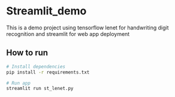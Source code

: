 # Streamlit_demo

This is a demo project using tensorflow lenet for handwriting digit recognition and streamlit for web app deployment

## How to run

```bash
# Install dependencies
pip install -r requirements.txt

# Run app
streamlit run st_lenet.py
```
